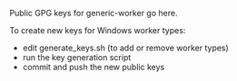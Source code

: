 Public GPG keys for generic-worker go here.

To create new keys for Windows worker types:

- edit generate_keys.sh (to add or remove worker types)
- run the key generation script
- commit and push the new public keys
